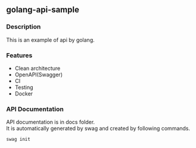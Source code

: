 ## golang-api-sample

### Description
This is an example of api by golang.

### Features
- Clean architecture
- OpenAPI(Swagger)
- CI
- Testing
- Docker

### API Documentation
API documentation is in docs folder.  
It is automatically generated by swag and created by following commands.
```shell
swag init
```
